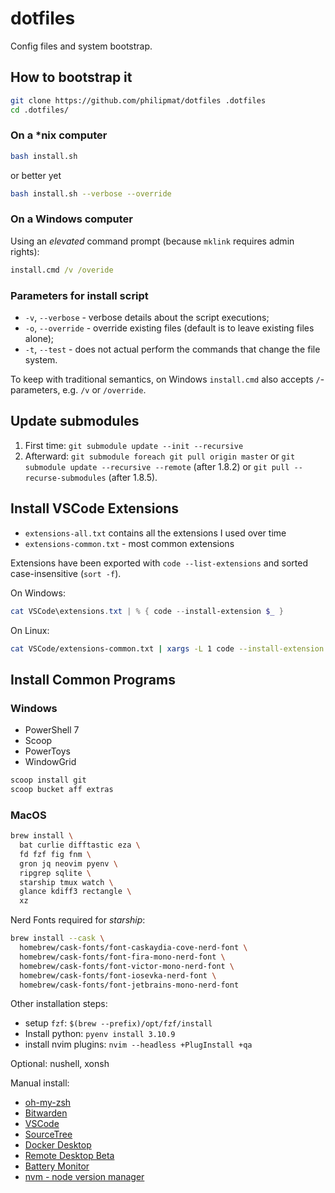 # dotfiles

Config files and system bootstrap.

## How to bootstrap it

```sh
git clone https://github.com/philipmat/dotfiles .dotfiles
cd .dotfiles/
```

### On a *nix computer

```sh
bash install.sh
```

or better yet

```sh
bash install.sh --verbose --override 
```

### On a Windows computer

Using an *elevated* command prompt (because `mklink` requires admin rights):

```cmd
install.cmd /v /overide
```

### Parameters for install script

- `-v`, `--verbose` - verbose details about the script executions;
- `-o`, `--override` - override existing files (default is to leave existing files alone);
- `-t`, `--test` - does not actual perform the commands that change the file system.

To keep with traditional semantics, on Windows `install.cmd` also accepts `/`-parameters,
e.g. `/v` or `/override`.

## Update submodules

1. First time: `git submodule update --init --recursive`
2. Afterward: `git submodule foreach git pull origin master`
   or `git submodule update --recursive --remote` (after 1.8.2)
   or `git pull --recurse-submodules` (after 1.8.5).

## Install VSCode Extensions

- `extensions-all.txt` contains all the extensions I used over time
- `extensions-common.txt` - most common extensions

Extensions have been exported with `code --list-extensions`
and sorted case-insensitive (`sort -f`).

On Windows:

```ps1
cat VSCode\extensions.txt | % { code --install-extension $_ }
```

On Linux:

```sh
cat VSCode/extensions-common.txt | xargs -L 1 code --install-extension
```

## Install Common Programs

### Windows

- PowerShell 7
- Scoop
- PowerToys
- WindowGrid

```ps
scoop install git
scoop bucket aff extras
```

### MacOS

```sh
brew install \
  bat curlie difftastic eza \
  fd fzf fig fnm \
  gron jq neovim pyenv \
  ripgrep sqlite \
  starship tmux watch \
  glance kdiff3 rectangle \
  xz
```

Nerd Fonts required for *starship*:

```sh
brew install --cask \
  homebrew/cask-fonts/font-caskaydia-cove-nerd-font \
  homebrew/cask-fonts/font-fira-mono-nerd-font \
  homebrew/cask-fonts/font-victor-mono-nerd-font \
  homebrew/cask-fonts/font-iosevka-nerd-font \
  homebrew/cask-fonts/font-jetbrains-mono-nerd-font
```

Other installation steps:

- setup `fzf`: `$(brew --prefix)/opt/fzf/install`
- Install python: `pyenv install 3.10.9`
- install nvim plugins: `nvim --headless +PlugInstall +qa`

Optional: nushell, xonsh

Manual install:

- [oh-my-zsh](https://ohmyz.sh/#install)
- [Bitwarden](https://apps.apple.com/us/app/bitwarden/id1352778147?mt=12)
- [VSCode](https://code.visualstudio.com/)
- [SourceTree](https://www.sourcetreeapp.com/)
- [Docker Desktop](https://www.docker.com/products/docker-desktop/)
- [Remote Desktop Beta](https://install.appcenter.ms/orgs/rdmacios-k2vy/apps/microsoft-remote-desktop-for-mac/distribution_groups/all-users-of-microsoft-remote-desktop-for-mac)
- [Battery Monitor](https://apps.apple.com/us/app/battery-monitor-health-info/id836505650?mt=12)
- [nvm - node version manager](https://github.com/nvm-sh/nvm#installing-and-updating)

